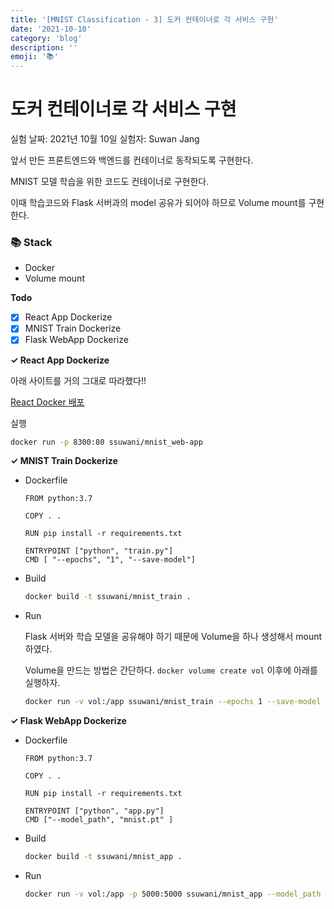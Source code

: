 ```yaml
---
title: '[MNIST Classification - 3] 도커 컨테이너로 각 서비스 구현'
date: '2021-10-10'
category: 'blog'
description: ''
emoji: '📚'
---
```


# 도커 컨테이너로 각 서비스 구현

실험 날짜: 2021년 10월 10일
실험자: Suwan Jang


앞서 만든 프론트엔드와 백엔드를 컨테이너로 동작되도록 구현한다.

MNIST 모델 학습을 위한 코드도 컨테이너로 구현한다.

이때 학습코드와 Flask 서버과의 model 공유가 되어야 하므로 Volume mount를 구현한다.

### 📚 Stack

- Docker
- Volume mount

**Todo**

- [x]  React App Dockerize
- [x]  MNIST Train Dockerize
- [x]  Flask WebApp Dockerize

**✓ React App Dockerize**

아래 사이트를 거의 그대로 따라했다!! 

[React Docker 배포](https://velog.io/@esc/React-Docker)

실행

```bash
docker run -p 8300:80 ssuwani/mnist_web-app
```

**✓ MNIST Train Dockerize**

- Dockerfile
    
    ```docker
    FROM python:3.7
    
    COPY . .
    
    RUN pip install -r requirements.txt
    
    ENTRYPOINT ["python", "train.py"]
    CMD [ "--epochs", "1", "--save-model"]
    ```
    
- Build
    
    ```bash
    docker build -t ssuwani/mnist_train .
    ```
    
- Run
    
    Flask 서버와 학습 모델을 공유해야 하기 때문에 Volume을 하나 생성해서 mount 하였다.
    
    Volume을 만드는 방법은 간단하다. `docker volume create vol` 이후에 아래를 실행하자.
    
    ```bash
    docker run -v vol:/app ssuwani/mnist_train --epochs 1 --save-model --save-model-path /app/mnist.pt
    ```
    

**✓ Flask WebApp Dockerize**

- Dockerfile
    
    ```docker
    FROM python:3.7
    
    COPY . .
    
    RUN pip install -r requirements.txt
    
    ENTRYPOINT ["python", "app.py"]
    CMD ["--model_path", "mnist.pt" ]
    ```
    
- Build
    
    ```bash
    docker build -t ssuwani/mnist_app .
    ```
    
- Run
    
    ```bash
    docker run -v vol:/app -p 5000:5000 ssuwani/mnist_app --model_path /app/mnist.pt
    ```